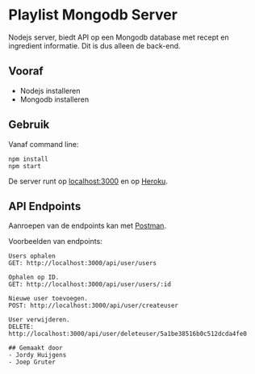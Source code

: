 # Playlist Mongodb Server
Nodejs server, biedt API op een Mongodb database met recept en ingredient informatie.
Dit is dus alleen de back-end.

## Vooraf
- Nodejs installeren
- Mongodb installeren

## Gebruik
Vanaf command line:
```
npm install
npm start
```
De server runt op [localhost:3000](http://localhost:3000) en op [Heroku](https://node-mongodb-server.herokuapp.com/api/v1/users).

## API Endpoints
Aanroepen van de endpoints kan met [Postman](https://www.getpostman.com/docs/introduction).

Voorbeelden van endpoints:
```
Users ophalen
GET: http://localhost:3000/api/user/users

Ophalen op ID.
GET: http://localhost:3000/api/user/users/:id

Nieuwe user toevoegen.
POST: http://localhost:3000/api/user/createuser

User verwijderen.
DELETE: http://localhost:3000/api/user/deleteuser/5a1be38516b0c512dcda4fe0

## Gemaakt door
- Jordy Huijgens
- Joep Gruter
